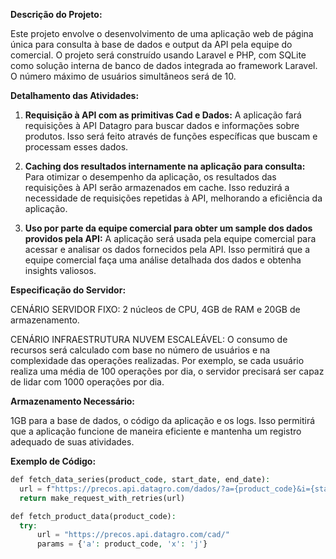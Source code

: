 **Descrição do Projeto:**

Este projeto envolve o desenvolvimento de uma aplicação web de página única para consulta à base de dados e output da API pela equipe do comercial. O projeto será construído usando Laravel e PHP, com SQLite como solução interna de banco de dados integrada ao framework Laravel. O número máximo de usuários simultâneos será de 10.

**Detalhamento das Atividades:**

1. **Requisição à API com as primitivas Cad e Dados:** A aplicação fará requisições à API Datagro para buscar dados e informações sobre produtos. Isso será feito através de funções específicas que buscam e processam esses dados.

2. **Caching dos resultados internamente na aplicação para consulta:** Para otimizar o desempenho da aplicação, os resultados das requisições à API serão armazenados em cache. Isso reduzirá a necessidade de requisições repetidas à API, melhorando a eficiência da aplicação.

3. **Uso por parte da equipe comercial para obter um sample dos dados providos pela API:** A aplicação será usada pela equipe comercial para acessar e analisar os dados fornecidos pela API. Isso permitirá que a equipe comercial faça uma análise detalhada dos dados e obtenha insights valiosos.

**Especificação do Servidor:**

CENÁRIO SERVIDOR FIXO: 2 núcleos de CPU, 4GB de RAM e 20GB de armazenamento.

CENÁRIO INFRAESTRUTURA NUVEM ESCALEÁVEL: O consumo de recursos será calculado com base no número de usuários e na complexidade das operações realizadas. Por exemplo, se cada usuário realiza uma média de 100 operações por dia, o servidor precisará ser capaz de lidar com 1000 operações por dia.

**Armazenamento Necessário:**

1GB para a base de dados, o código da aplicação e os logs. Isso permitirá que a aplicação funcione de maneira eficiente e mantenha um registro adequado de suas atividades.

**Exemplo de Código:**

```php
def fetch_data_series(product_code, start_date, end_date):
  url = f"https://precos.api.datagro.com/dados/?a={product_code}&i={start_date}&f={end_date}&x=c"
  return make_request_with_retries(url)

def fetch_product_data(product_code):
  try:
      url = "https://precos.api.datagro.com/cad/"
      params = {'a': product_code, 'x': 'j'}	
```
